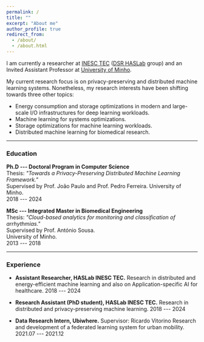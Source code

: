 ```yaml
---
permalink: /
title: ""
excerpt: "About me"
author_profile: true
redirect_from: 
  - /about/
  - /about.html
---
```



I am currently a researcher at [INESC TEC](https://www.inesctec.pt/en) ([DSR HASLab](https://dsr-haslab.github.io/) group) and an Invited Assistant Professor at [University of Minho](https://www.uminho.pt/EN).

My current research focus is on privacy-preserving and distributed machine learning systems.
Nonetheless, my research interests have been shifting towards three other topics:

* Energy consumption and storage optimizations in modern and large-scale I/O infrastructures for deep learning workloads.
* Machine learning for systems optimizations.
* Storage optimizations for machine learning workloads.
* Distributed machine learning for biomedical research.

***

### Education


**Ph.D --- Doctoral Program in Computer Science**    
Thesis: *"Towards a Privacy-Preserving Distributed Machine Learning Framework."*    
Supervised by Prof. João Paulo and Prof. Pedro Ferreira.
University of Minho.    
2018 --- 2024

**MSc --- Integrated Master in Biomedical Engineering**    
Thesis: *"Cloud-based analytics for monitoring and classification of arrhythmias."*    
Supervised by Prof. António Sousa.    
University of Minho.    
2013 --- 2018


***

### Experience

* **Assistant Researcher, HASLab INESC TEC.**
  Research in distributed and energy-efficient machine learning and also on Application-specific AI for healthcare.
  2018 --- 2024

* **Research Assistant (PhD student), HASLab INESC TEC.**
  Research in distributed and privacy-preserving machine learning.
  2018 --- 2024

* **Data Research Intern, Ubiwhere.**
  Supervisor: Ricardo Vitorino
  Research and development of a federated learning system for urban mobility.
  2021.07 --- 2021.12
